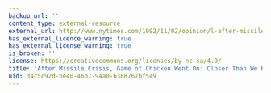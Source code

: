 ```yaml
---
backup_url: ''
content_type: external-resource
external_url: http://www.nytimes.com/1992/11/02/opinion/l-after-missile-crisis-game-of-chicken-went-on-closer-than-we-knew-370092.html
has_external_licence_warning: true
has_external_license_warning: true
is_broken: ''
license: https://creativecommons.org/licenses/by-nc-sa/4.0/
title: 'After Missile Crisis, Game of Chicken Went On: Closer Than We Knew'
uid: 34c5c92d-be40-46b7-94a0-6388767bf549
---
```


